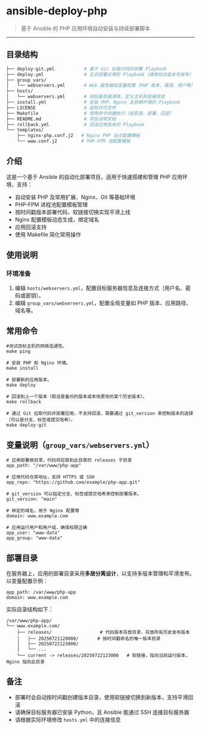 # ansible-deploy-php

> 基于 Ansible 的 PHP 应用环境自动安装与持续部署脚本

---

## 目录结构

```bash
├── deploy-git.yml           # 基于 Git 拉取代码的部署 Playbook
├── deploy.yml               # 正式部署应用的 Playbook（通常结合版本号发布）
├── group_vars/
│   └── webservers.yml       # Web 服务器组变量配置（PHP 版本、路径、用户等）
├── hosts/
│   └── webservers.yml       # 目标服务器清单，定义主机和连接信息
├── install.yml              # 安装 PHP、Nginx 及依赖环境的 Playbook
├── LICENSE                  # 版权许可文件
├── Makefile                 # 常用命令快捷执行（如安装、部署、回滚）
├── README.md                # 项目说明文档
├── rollback.yml             # 回滚应用版本的 Playbook
└── templates/
    ├── nginx-php.conf.j2   # Nginx PHP 站点配置模板
    └── www.conf.j2         # PHP-FPM 池配置模板
```

## 介绍

这是一个基于 Ansible 的自动化部署项目，适用于快速搭建和管理 PHP 应用环境，支持：

- 自动安装 PHP 及常用扩展、Nginx、Git 等基础环境
- PHP-FPM 进程池配置模板管理
- 按时间戳版本部署代码，软链接切换实现平滑上线
- Nginx 配置模板动态生成，绑定域名
- 应用回滚支持
- 使用 Makefile 简化常用操作

## 使用说明

### 环境准备

1. 编辑 `hosts/webservers.yml`，配置目标服务器信息及连接方式（用户名、密码或密钥）。
2. 编辑 `group_vars/webservers.yml`，配置全局变量如 PHP 版本、应用路径、域名等。

## 常用命令

~~~
#测试目标主机的网络连通性。
make ping

# 安装 PHP 和 Nginx 环境。
make install

# 部署新的应用版本。
make deploy

# 回滚到上一个版本（假设是备份的版本或本地更改的某个历史版本）。
make rollback

# 通过 Git 拉取代码并部署应用，不支持回滚，需要通过 git_version 来控制版本的选择（可以是分支、标签或提交哈希）。
make deploy-git
~~~

## 变量说明（`group_vars/webservers.yml`）

~~~
# 应用部署根目录，代码将拉取到此目录的 releases 子目录
app_path: "/var/www/php-app"  

# 应用代码仓库地址，支持 HTTPS 或 SSH
app_repo: "https://github.com/example/php-app.git"  

# git_version 可以指定分支、标签或提交哈希来控制部署版本。
git_version: "main"  

# 绑定的域名，用于 Nginx 配置等
domain: www.example.com  

# 应用运行用户和用户组，确保权限正确
app_user: "www-data"  
app_group: "www-data"  
~~~

## 部署目录

在服务器上，应用的部署目录采用**多层分离设计**，以支持多版本管理和平滑发布。以变量配置示例：

~~~
app_path: /var/www/php-app
domain: www.example.com
~~~

实际目录结构如下：

```
/var/www/php-app/
└── www.example.com/
    ├── releases/                  # 代码版本存放目录，存放所有历史发布版本
    │   ├── 20250721120000/       # 按时间戳命名的唯一版本目录
    │   ├── 20250722123000/
    │   └── ...
    └── current -> releases/20250722123000   # 软链接，指向当前运行版本，Nginx 指向此目录
```

## 备注

- 部署时会自动按时间戳创建版本目录，使用软链接切换到新版本，支持平滑回滚
- 请确保目标服务器已安装 Python，且 Ansible 能通过 SSH 连接目标服务器
- 请根据实际环境修改 `hosts.yml` 中的连接信息

